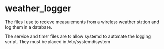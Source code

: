 # weather_logger
The files I use to recieve measurements from a wireless weather station and log them in a database.

The service and timer files are to allow systemd to automate the logging script. They must be placed in /etc/systemd/system
